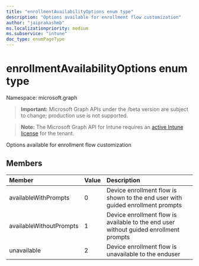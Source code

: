 ```yaml
---
title: "enrollmentAvailabilityOptions enum type"
description: "Options available for enrollment flow customization"
author: "jaiprakashmb"
ms.localizationpriority: medium
ms.subservice: "intune"
doc_type: enumPageType
---
```


# enrollmentAvailabilityOptions enum type

Namespace: microsoft.graph
> **Important:** Microsoft Graph APIs under the /beta version are subject to change; production use is not supported.

> **Note:** The Microsoft Graph API for Intune requires an [active Intune license](https://go.microsoft.com/fwlink/?linkid=839381) for the tenant.


Options available for enrollment flow customization

## Members
|Member|Value|Description|
|:---|:---|:---|
|availableWithPrompts|0|Device enrollment flow is shown to the end user with guided enrollment prompts|
|availableWithoutPrompts|1|Device enrollment flow is available to the end user without guided enrollment prompts|
|unavailable|2|Device enrollment flow is unavailable to the enduser|
